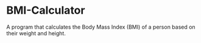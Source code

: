 # BMI-Calculator
A program that calculates the Body Mass Index (BMI) of a person based on their weight and height.
